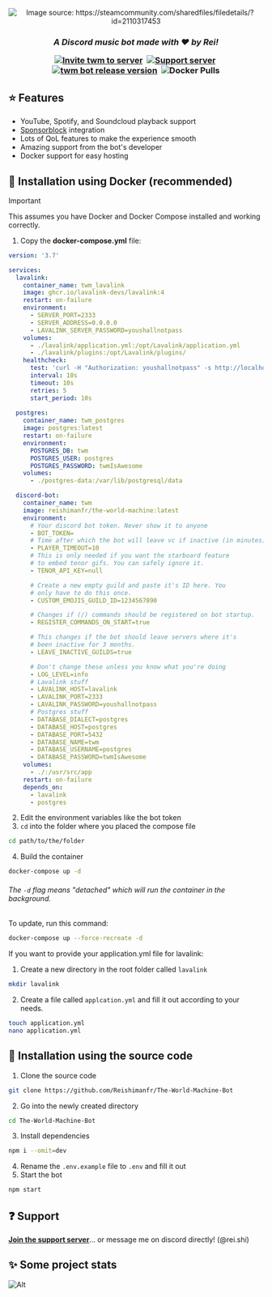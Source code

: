 <p align="center">
 <img alt="Image source: https://steamcommunity.com/sharedfiles/filedetails/?id=2110317453" src="https://github.com/Reishimanfr/The-World-Machine-Bot/assets/92938606/91a37580-2be6-40b1-9279-fa129620f28e"></img>
</p>
<h3 align="center">

<i>A Discord music bot made with ❤️ by Rei!</i><br>

<p align="center">
<a href="https://discord.com/oauth2/authorize?client_id=1073607844265476158"><img src="https://img.shields.io/badge/Discord-%235865F2.svg?style=for-the-badge&label=Add%20bot&labelColor=1b1c1d&logo=discord&logoColor=white&color=4c73df" alt="Invite twm to server"></a>&nbsp;
 <a href="https://discord.gg/9VyyCkMSFP"><img src="https://img.shields.io/badge/Discord-%235865F2.svg?style=for-the-badge&label=Support%20server&labelColor=1b1c1d&logo=discord&logoColor=white&color=4c73df" alt="Support server"></a>&nbsp;
<br>
    <a href="https://github.com/reishimanfr/the-world-machine-bot/releases"><img src="https://img.shields.io/github/package-json/v/reishimanfr/the-world-machine-bot/main?style=for-the-badge&label=Version&labelColor=1b1c1d&logo=github&logoColor=white&color=4c73df" alt="twm bot release version"></a>&nbsp;
  <img alt="Docker Pulls" src="https://img.shields.io/docker/pulls/reishimanfr/the-world-machine?style=for-the-badge&logo=docker&color=4c73df&labelColor=1b1c1d">

</p>

## ⭐ Features
- YouTube, Spotify, and Soundcloud playback support
- [Sponsorblock](https://sponsor.ajay.app/) integration
- Lots of QoL features to make the experience smooth
- Amazing support from the bot's developer
- Docker support for easy hosting

## 🚀 Installation using Docker (recommended)
> [!IMPORTANT]
> This assumes you have Docker and Docker Compose installed and working correctly.

1. Copy the **docker-compose.yml** file:
```yaml
version: '3.7'

services:
  lavalink:
    container_name: twm_lavalink
    image: ghcr.io/lavalink-devs/lavalink:4
    restart: on-failure
    environment:
      - SERVER_PORT=2333
      - SERVER_ADDRESS=0.0.0.0
      - LAVALINK_SERVER_PASSWORD=youshallnotpass
    volumes:
      - ./lavalink/application.yml:/opt/Lavalink/application.yml
      - ./lavalink/plugins:/opt/Lavalink/plugins/
    healthcheck:
      test: 'curl -H "Authorization: youshallnotpass" -s http://localhost:2333/version'
      interval: 10s
      timeout: 10s
      retries: 5
      start_period: 10s
    
  postgres:
    container_name: twm_postgres
    image: postgres:latest
    restart: on-failure
    environment:
      POSTGRES_DB: twm
      POSTGRES_USER: postgres
      POSTGRES_PASSWORD: twmIsAwesome
    volumes:
      - ./postgres-data:/var/lib/postgresql/data

  discord-bot:
    container_name: twm
    image: reishimanfr/the-world-machine:latest
    environment:
      # Your discord bot token. Never show it to anyone
      - BOT_TOKEN=
      # Time after which the bot will leave vc if inactive (in minutes)
      - PLAYER_TIMEOUT=10
      # This is only needed if you want the starboard feature
      # to embed tenor gifs. You can safely ignore it.
      - TENOR_API_KEY=null

      # Create a new empty guild and paste it's ID here. You
      # only have to do this once.
      - CUSTOM_EMOJIS_GUILD_ID=1234567890

      # Changes if (/) commands should be registered on bot startup.
      - REGISTER_COMMANDS_ON_START=true

      # This changes if the bot should leave servers where it's
      # been inactive for 3 months.
      - LEAVE_INACTIVE_GUILDS=true

      # Don't change these unless you know what you're doing
      - LOG_LEVEL=info      
      # Lavalink stuff
      - LAVALINK_HOST=lavalink
      - LAVALINK_PORT=2333
      - LAVALINK_PASSWORD=youshallnotpass
      # Postgres stuff
      - DATABASE_DIALECT=postgres
      - DATABASE_HOST=postgres
      - DATABASE_PORT=5432
      - DATABASE_NAME=twm
      - DATABASE_USERNAME=postgres
      - DATABASE_PASSWORD=twmIsAwesome
    volumes:
      - ./:/usr/src/app
    restart: on-failure
    depends_on:
      - lavalink
      - postgres
```
2. Edit the environment variables like the bot token
3. `cd` into the folder where you placed the compose file
```sh
cd path/to/the/folder
```
4. Build the container
```sh
docker-compose up -d
```
###### The `-d` flag means "detached" which will run the container in the background.

To update, run this command:
```sh
docker-compose up --force-recreate -d
```

If you want to provide your application.yml file for lavalink:
1. Create a new directory in the root folder called `lavalink`
```sh
mkdir lavalink
```
2. Create a file called `applcation.yml` and fill it out according to your needs.
```sh
touch application.yml
nano application.yml
```

## 🚀 Installation using the source code
1. Clone the source code<br>
```sh
git clone https://github.com/Reishimanfr/The-World-Machine-Bot
```
2. Go into the newly created directory
```sh
cd The-World-Machine-Bot
```
3. Install dependencies
```sh
npm i --omit=dev
```
4. Rename the `.env.example` file to `.env` and fill it out
5. Start the bot
```sh
npm start
```

## ❓ Support
**[Join the support server](https://discord.gg/9VyyCkMSFP)**... or message me on discord directly! (@rei.shi)

## ✨ Some project stats
![Alt](https://repobeats.axiom.co/api/embed/1a10163858d87c76196a1510e496f5c5cfb6990e.svg "Repobeats analytics image")
